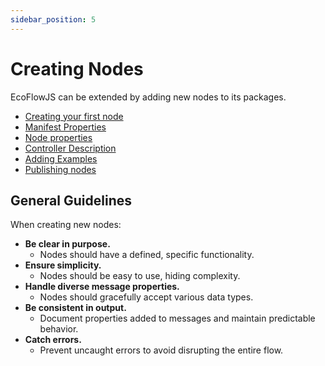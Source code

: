 ```yaml
---
sidebar_position: 5
---
```


# Creating Nodes

EcoFlowJS can be extended by adding new nodes to its packages.

- [Creating your first node](./creating-your-first-node)
- [Manifest Properties](./node-manifest)
- [Node properties](./node-properties)
- [Controller Description](./controller-description)
- [Adding Examples](./adding-examples)
- [Publishing nodes](./publishing)

## General Guidelines

When creating new nodes:

- **Be clear in purpose.**
  - Nodes should have a defined, specific functionality.
- **Ensure simplicity.**
  - Nodes should be easy to use, hiding complexity.
- **Handle diverse message properties.**
  - Nodes should gracefully accept various data types.
- **Be consistent in output.**
  - Document properties added to messages and maintain predictable behavior.
- **Catch errors.**
  - Prevent uncaught errors to avoid disrupting the entire flow.
